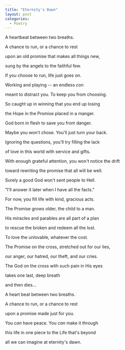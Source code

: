 ```yaml
---
title: "Eternity's Dawn"
layout: post
categories:
  - Poetry
---
```


A heartbeat between two breaths.  

A chance to run, or a chance to rest  

upon an old promise that makes all things new,  

sung by the angels to the faithful few.  

If you choose to run, life just goes on.

Working and playing -- an endless con

meant to distract you. To keep you from choosing.

So caught up in winning that you end up losing

the Hope in the Promise placed in a manger.

God born in flesh to save you from danger. 



Maybe you won't chose. You'll just turn your back. 

Ignoring the questions, you'll try filling the lack 

of love in this world with service and gifts. 

With enough grateful attention, you won't notice the drift

toward rewriting the promise that all will be well.

Surely a good God won't sent people to Hell.

"I'll answer it later when I have all the facts."

For now, you fill life with kind, gracious acts.



The Promise grows older, the child to a man. 

His miracles and parables are all part of a plan

to rescue the broken and redeem all the lost.

To love the unlovable, whatever the cost.

The Promise on the cross, stretched out for our lies,

our anger, our hatred, our theft, and our cries.

The God on the cross with such pain in His eyes

takes one last, deep breath

and then dies...



A heart beat between two breaths.

A chance to run, or a chance to rest

upon a promise made just for you.

You *can* have peace. You *can* make it through

this life in one piece to the Life that's beyond

all we can imagine at eternity's dawn.
